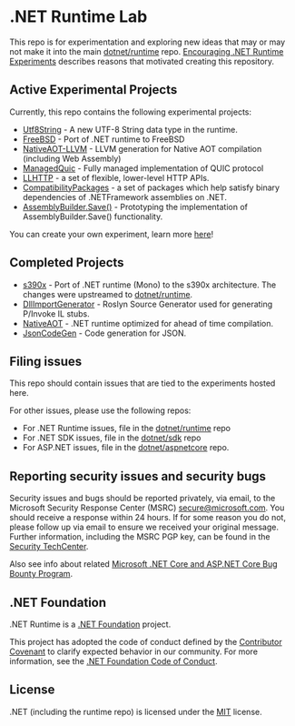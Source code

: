 # .NET Runtime Lab

This repo is for experimentation and exploring new ideas that may or may not make it into the main [dotnet/runtime](https://github.com/dotnet/runtime) repo. [Encouraging .NET Runtime Experiments](https://github.com/dotnet/runtime/issues/35609) describes reasons that motivated creating this repository.

## Active Experimental Projects

Currently, this repo contains the following experimental projects:

- [Utf8String](https://github.com/dotnet/runtimelab/tree/feature/Utf8String) - A new UTF-8 String data type in the runtime.
- [FreeBSD](https://github.com/dotnet/runtimelab/tree/feature/FreeBSD) - Port of .NET runtime to FreeBSD
- [NativeAOT-LLVM](https://github.com/dotnet/runtimelab/tree/feature/NativeAOT-LLVM) - LLVM generation for Native AOT compilation (including Web Assembly)
- [ManagedQuic](https://github.com/dotnet/runtimelab/tree/feature/ManagedQuic) - Fully managed implementation of QUIC protocol
- [LLHTTP](https://github.com/dotnet/runtimelab/tree/feature/LLHTTP2) - a  set of flexible, lower-level HTTP APIs.
- [CompatibilityPackages](https://github.com/dotnet/runtimelab/tree/feature/CompatibilityPackages) - a set of packages which help satisfy binary dependencies of .NETFramework assemblies on .NET.
- [AssemblyBuilder.Save()](https://github.com/dotnet/runtimelab/tree/feature/assembly-builder-save) - Prototyping the implementation of AssemblyBuilder.Save() functionality.

You can create your own experiment, learn more [here](CreateAnExperiment.md)!

## Completed Projects

- [s390x](https://github.com/dotnet/runtimelab/tree/feature/s390x) - Port of .NET runtime (Mono) to the s390x architecture. The changes were upstreamed to [dotnet/runtime](https://github.com/dotnet/runtime).
- [DllImportGenerator](https://github.com/dotnet/runtimelab/tree/feature/DllImportGenerator) - Roslyn Source Generator used for generating P/Invoke IL stubs.
- [NativeAOT](https://github.com/dotnet/runtimelab/tree/feature/NativeAOT) - .NET runtime optimized for ahead of time compilation.
- [JsonCodeGen](https://github.com/dotnet/runtimelab/tree/feature/JsonCodeGen) - Code generation for JSON.

## Filing issues

This repo should contain issues that are tied to the experiments hosted here.

For other issues, please use the following repos:

- For .NET Runtime issues, file in the [dotnet/runtime](https://github.com/dotnet/runtime) repo
- For .NET SDK issues, file in the [dotnet/sdk](https://github.com/dotnet/sdk) repo
- For ASP.NET issues, file in the [dotnet/aspnetcore](https://github.com/dotnet/aspnetcore) repo.

## Reporting security issues and security bugs

Security issues and bugs should be reported privately, via email, to the Microsoft Security Response Center (MSRC) <secure@microsoft.com>. You should receive a response within 24 hours. If for some reason you do not, please follow up via email to ensure we received your original message. Further information, including the MSRC PGP key, can be found in the [Security TechCenter](https://www.microsoft.com/msrc/faqs-report-an-issue).

Also see info about related [Microsoft .NET Core and ASP.NET Core Bug Bounty Program](https://www.microsoft.com/msrc/bounty-dot-net-core).

## .NET Foundation

.NET Runtime is a [.NET Foundation](https://www.dotnetfoundation.org/projects) project.

This project has adopted the code of conduct defined by the [Contributor Covenant](http://contributor-covenant.org/) to clarify expected behavior in our community. For more information, see the [.NET Foundation Code of Conduct](http://www.dotnetfoundation.org/code-of-conduct).

## License

.NET (including the runtime repo) is licensed under the [MIT](LICENSE.TXT) license.
